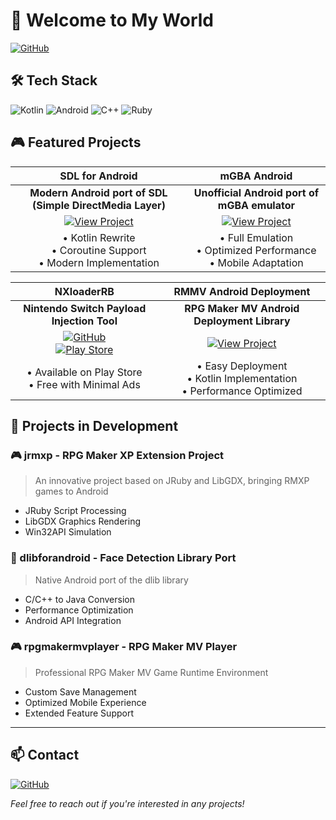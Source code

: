 # 🌟 Welcome to My World

[![GitHub](https://img.shields.io/github/followers/huhao1987?label=Follow&style=social)](https://github.com/huhao1987)

## 🛠 Tech Stack
![Kotlin](https://img.shields.io/badge/Kotlin-7F52FF?style=for-the-badge&logo=kotlin&logoColor=white)
![Android](https://img.shields.io/badge/Android-3DDC84?style=for-the-badge&logo=android&logoColor=white)
![C++](https://img.shields.io/badge/C++-00599C?style=for-the-badge&logo=cplusplus&logoColor=white)
![Ruby](https://img.shields.io/badge/Ruby-CC342D?style=for-the-badge&logo=ruby&logoColor=white)

## 🎮 Featured Projects

| SDL for Android | mGBA Android |
|:---:|:---:|
| **Modern Android port of SDL (Simple DirectMedia Layer)** | **Unofficial Android port of mGBA emulator** |
| [![View Project](https://img.shields.io/badge/View_Project-4CAF50?style=for-the-badge&logo=github&logoColor=white)](https://github.com/huhao1987/SDL) | [![View Project](https://img.shields.io/badge/View_Project-2196F3?style=for-the-badge&logo=github&logoColor=white)](https://github.com/huhao1987/mGBA_Android) |
| • Kotlin Rewrite<br>• Coroutine Support<br>• Modern Implementation | • Full Emulation<br>• Optimized Performance<br>• Mobile Adaptation |

| NXloaderRB | RMMV Android Deployment |
|:---:|:---:|
| **Nintendo Switch Payload Injection Tool** | **RPG Maker MV Android Deployment Library** |
| [![GitHub](https://img.shields.io/badge/GitHub-181717?style=for-the-badge&logo=github&logoColor=white)](https://github.com/huhao1987/NXloaderRB)<br>[![Play Store](https://img.shields.io/badge/Play_Store-414141?style=for-the-badge&logo=google-play&logoColor=white)](https://play.google.com/store/apps/details?id=hh.nxloaderrb) | [![View Project](https://img.shields.io/badge/View_Project-FF5722?style=for-the-badge&logo=github&logoColor=white)](https://github.com/huhao1987/RMMV-android-deployment) |
| • Available on Play Store<br>• Free with Minimal Ads | • Easy Deployment<br>• Kotlin Implementation<br>• Performance Optimized |

## 🔬 Projects in Development

### 🎮 jrmxp - RPG Maker XP Extension Project
> An innovative project based on JRuby and LibGDX, bringing RMXP games to Android
- JRuby Script Processing
- LibGDX Graphics Rendering
- Win32API Simulation

### 👤 dlibforandroid - Face Detection Library Port
> Native Android port of the dlib library
- C/C++ to Java Conversion
- Performance Optimization
- Android API Integration

### 🎮 rpgmakermvplayer - RPG Maker MV Player
> Professional RPG Maker MV Game Runtime Environment
- Custom Save Management
- Optimized Mobile Experience
- Extended Feature Support

---

## 📫 Contact

[![GitHub](https://img.shields.io/badge/GitHub-100000?style=for-the-badge&logo=github&logoColor=white)](https://github.com/huhao1987)

*Feel free to reach out if you're interested in any projects!*
